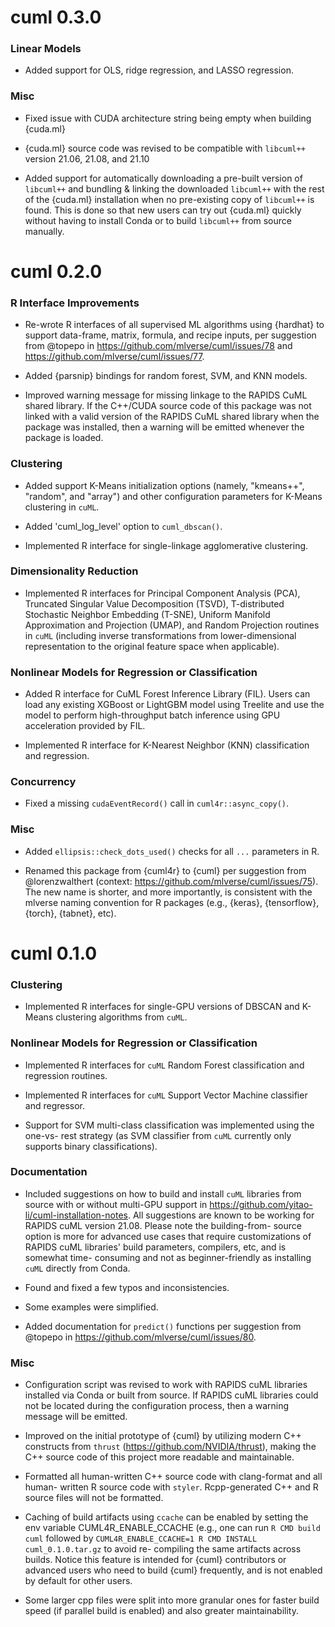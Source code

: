 # cuml 0.3.0

### Linear Models

- Added support for OLS, ridge regression, and LASSO regression.

### Misc

- Fixed issue with CUDA architecture string being empty when building {cuda.ml}

- {cuda.ml} source code was revised to be compatible with `libcuml++` version
  21.06, 21.08, and 21.10

- Added support for automatically downloading a pre-built version of `libcuml++`
  and bundling & linking the downloaded `libcuml++` with the rest of the
  {cuda.ml} installation when no pre-existing copy of `libcuml++` is found. This
  is done so that new users can try out {cuda.ml} quickly without having to
  install Conda or to build `libcuml++` from source manually.

# cuml 0.2.0

### R Interface Improvements

- Re-wrote R interfaces of all supervised ML algorithms using {hardhat} to
  support data-frame, matrix, formula, and recipe inputs, per suggestion from
  @topepo in https://github.com/mlverse/cuml/issues/78 and
  https://github.com/mlverse/cuml/issues/77.

- Added {parsnip} bindings for random forest, SVM, and KNN models.

- Improved warning message for missing linkage to the RAPIDS CuML shared
  library. If the C++/CUDA source code of this package was not linked with a
  valid version of the RAPIDS CuML shared library when the package was
  installed, then a warning will be emitted whenever the package is loaded.

### Clustering

- Added support K-Means initialization options (namely, "kmeans++", "random",
  and "array") and other configuration parameters for K-Means clustering in
  `cuML`.

- Added 'cuml_log_level' option to `cuml_dbscan()`.

- Implemented R interface for single-linkage agglomerative clustering.

### Dimensionality Reduction

- Implemented R interfaces for Principal Component Analysis (PCA), Truncated
  Singular Value Decomposition (TSVD), T-distributed Stochastic Neighbor
  Embedding (T-SNE), Uniform Manifold Approximation and Projection (UMAP),
  and Random Projection routines in `cuML` (including inverse transformations
  from lower-dimensional representation to the original feature space when
  applicable).

### Nonlinear Models for Regression or Classification

- Added R interface for CuML Forest Inference Library (FIL). Users can load any
  existing XGBoost or LightGBM model using Treelite and use the model to perform
  high-throughput batch inference using GPU acceleration provided by FIL.

- Implemented R interface for K-Nearest Neighbor (KNN) classification and
  regression.

### Concurrency

- Fixed a missing `cudaEventRecord()` call in `cuml4r::async_copy()`.

### Misc

- Added `ellipsis::check_dots_used()` checks for all `...` parameters in R.

- Renamed this package from {cuml4r} to {cuml} per suggestion from
  @lorenzwalthert (context: https://github.com/mlverse/cuml/issues/75). The new
  name is shorter, and more importantly, is consistent with the mlverse naming
  convention for R packages (e.g., {keras}, {tensorflow}, {torch}, {tabnet},
  etc).

# cuml 0.1.0

### Clustering

- Implemented R interfaces for single-GPU versions of DBSCAN and K-Means
  clustering algorithms from `cuML`.

### Nonlinear Models for Regression or Classification

- Implemented R interfaces for `cuML` Random Forest classification and
  regression routines.

- Implemented R interfaces for `cuML` Support Vector Machine classifier and
  regressor.

- Support for SVM multi-class classification was implemented using the one-vs-
  rest strategy (as SVM classifier from `cuML` currently only supports binary
  classifications).

### Documentation

- Included suggestions on how to build and install `cuML` libraries from source
  with or without multi-GPU support in
  https://github.com/yitao-li/cuml-installation-notes. All suggestions are known
  to be working for RAPIDS cuML version 21.08. Please note the building-from-
  source option is more for advanced use cases that require customizations of
  RAPIDS cuML libraries' build parameters, compilers, etc, and is somewhat time-
  consuming and not as beginner-friendly as installing `cuML` directly from
  Conda.

- Found and fixed a few typos and inconsistencies.

- Some examples were simplified.

- Added documentation for `predict()` functions per suggestion from @topepo in
  https://github.com/mlverse/cuml/issues/80.

### Misc

- Configuration script was revised to work with RAPIDS cuML libraries installed
  via Conda or built from source. If RAPIDS cuML libraries could not be located
  during the configuration process, then a warning message will be emitted.

- Improved on the initial prototype of {cuml} by utilizing modern C++
  constructs from `thrust` (https://github.com/NVIDIA/thrust), making the C++
  source code of this project more readable and maintainable.

- Formatted all human-written C++ source code with clang-format and all human-
  written R source code with `styler`. Rcpp-generated C++ and R source files
  will not be formatted.

- Caching of build artifacts using `ccache` can be enabled by setting the env
  variable CUML4R_ENABLE_CCACHE (e.g., one can run `R CMD build cuml` followed
  by `CUML4R_ENABLE_CCACHE=1 R CMD INSTALL cuml_0.1.0.tar.gz` to avoid re-
  compiling the same artifacts across builds. Notice this feature is intended
  for {cuml} contributors or advanced users who need to build {cuml}
  frequently, and is not enabled by default for other users.

- Some larger cpp files were split into more granular ones for faster build
  speed (if parallel build is enabled) and also greater maintainability.
